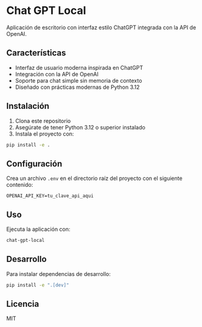# Chat GPT Local

Aplicación de escritorio con interfaz estilo ChatGPT integrada con la API de OpenAI.

## Características

- Interfaz de usuario moderna inspirada en ChatGPT
- Integración con la API de OpenAI
- Soporte para chat simple sin memoria de contexto
- Diseñado con prácticas modernas de Python 3.12

## Instalación

1. Clona este repositorio
2. Asegúrate de tener Python 3.12 o superior instalado
3. Instala el proyecto con:

```bash
pip install -e .
```

## Configuración

Crea un archivo `.env` en el directorio raíz del proyecto con el siguiente contenido:

```
OPENAI_API_KEY=tu_clave_api_aqui
```

## Uso

Ejecuta la aplicación con:

```bash
chat-gpt-local
```

## Desarrollo

Para instalar dependencias de desarrollo:

```bash
pip install -e ".[dev]"
```

## Licencia

MIT